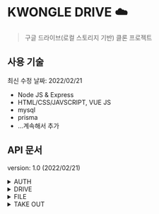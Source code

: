 # KWONGLE DRIVE :cloud:
> 구글 드라이브(로컬 스토리지 기반) 클론 프로젝트  
  
  
## 사용 기술
최신 수정 날짜: 2022/02/21
- Node JS & Express
- HTML/CSS/JAVSCRIPT, VUE JS
- mysql
- prisma
- ...계속해서 추가
## API 문서

version: 1.0 (2022/02/21)

<details>
<summary>AUTH</summary>
<div markdown="1">

- auth
    
    
    |  | 메서드 | EndPoint |
    | --- | --- | --- |
    | Login(로그인) | POST | /auth/login |
    | signup(회원가입) | POST | /auth/signup |
    1. Login
        - EndPoint: [POST] auth/login
        - Description: username과 password로 로그인합니다. token을 return합니다.
        
        **Request Example**
        
        ```jsx
        {
        	"email": "Test"
        	"password": "Password1"
        }
        ```
        
        **Response Example**
        
        성공시
        
        ```jsx
        {
        	"success": true,
        	"message": null,
        	"accesToken": "eyJhbGciOiJIUzI1NiIsInR5cCI6IkpXVCJ9.eyJfaWQiOiI1OThkZGI2MzIyYWMxMDExZTA"
        	"user_id" : 1
        }
        ```
        
        실패시
        
        ```jsx
        {
        	"success": false,
        	"message": "패스워드나 아이디가 일치하지 않습니다",
        }
        ```
        
    2. signup
        - EndPoint: [POST] auth/register
        - Description: username과 password, email로 가입을 시도합니다.
        
        **Request Example**
        
        ```jsx
        {
        	"password": "Password1"
        	"email": "email@test.com"
        }
        ```
        
        **Response Example**
        
        성공시
        
        ```jsx
        {
        	"success": true,
        	"message": "회원가입이 완료되었습니다.",
        }
        ```
        
        실패시
        
        ```jsx
        {
        	"success": null,
        	"message": "eamail이 이미 존재합니다.",
        }
        ```
        

---
</div>
</details>

<details>
<summary>DRIVE</summary>
<div markdown="1">

- drive (http://hostname:port/drive) (드라이브내 폴더 구조 및 용량 파일 상세 정보 확인)
    
    
    |  | 메서드 | 엔드포인트 | 구현  여부 |
    | --- | --- | --- | --- |
    | 1. 유저 드라이브 생성하기 | POST | /drive | o |
    | 2. Path내 파일 및 폴더 구조 정보 가져오기 | GET | /drive/directory/{encodedPath} | o |
    
    1. 유저 드라이브 생성하기
        - EndPoint: [POST] /drive
        - Description: 유저의 드라이브를 생성합니다.
        
        **Request Example**
        
        - EndPoint: [GET] drive/folders/{path}
        
        ```jsx
        //Request Parameter
        {
        	"userId" : 1,
        	"capacity" : 15
        }
        //Request Header
        {
        	"x-access-token": "eyJhbGciOiJIUzI1NiIsInR5cCI6IkpXVCJ9.eyJfaWQiOiI1OThkZGI2MzIyYWMxMDExZTA"
        }
        ```
        
        **Response Example**
        
        ```jsx
        {
        	"success": true,
        	"message": "유저의 드라이브가 생성되었습니다.",
        }
        ```
        
    2. Path내 파일 및 폴더 구조 정보 가져오기
        - EndPoint: [GET] drive/folders/:path
        - Description: ${path} 경로 내에 있는 폴더와 파일 정보들을 return합니다.
        
        **Request Example**
        
        - EndPoint: [GET] drive/folders/{path}
        
        ```jsx
        //RouteParameter : path정보가 들어감 ex) myPictures
        {
        	"path" : "FserjlWE" // {encodedPath} with base62
        }
        
        //Query Parameter
        {
        	"userId" : 1
        }
        //Request Header
        {
        	"x-access-token": "eyJhbGciOiJIUzI1NiIsInR5cCI6IkpXVCJ9.eyJfaWQiOiI1OThkZGI2MzIyYWMxMDExZTA"
        }
        ```
        
        **Response Example**
        
        ```jsx
        {
        	"success": true,
          "error": null,
          "message" : "",
          "rootPath": "/documents",
        	"files":[
        		{
                    'filename': "myFolder", 
                    "type": "directory", 
                    "extension": null,
                    "contentType": null,
                    "path": "/documents/myFolder",
                    "atime":"2022-02-07T09:55:43.724Z",
                    "ctime":"2022-02-07T09:55:43.724Z",
                    "mtime":"2022-02-07T09:55:43.724Z",
                    'birthtime': "2022-02-07T09:55:43.724Z"
        						"size" : 0
                },
                {
                    'filename': "myVideo",
                    "type": "file",
                    "extension": 'mp4',
                    "contentType": 'video',
                    "path": "/documents/myVideo.mp4",
                    "atime":"2022-02-07T09:55:43.724Z",
                    "ctime":"2022-02-07T09:55:43.724Z",
                    "mtime":"2022-02-07T09:55:43.724Z",
                    'birthtime': "2022-02-07T09:55:43.724Z"
        						"size" : 3423424
                },
                {
                    'filename': "myPicture",
                    "type": "file",
                    "extension": 'png',
                    "contentType": 'image',
                    "path": "/documents/myPicture.png",
                    "atime":"2022-02-07T09:55:43.724Z",
                    "ctime":"2022-02-07T09:55:43.724Z",
                    "mtime":"2022-02-07T09:55:43.724Z",
                    'birthtime': "2022-02-07T09:55:43.724Z"
        						"size" : 434322
                },
                {
                    'filename': "memo.txt",
                    "type": "file",
                    "extension": 'txt',
                    "contentType": 'text',
                    "path": "/documents/memo.txt",
                    "atime":"2022-02-07T09:55:43.724Z",
                    "ctime":"2022-02-07T09:55:43.724Z",
                    "mtime":"2022-02-07T09:55:43.724Z",
                    'birthtime': "2022-02-07T09:55:43.724Z"
        						"size" : 344
                }
            ]
        };
        ```


---
</div>
</details>


<details>
<summary>FILE</summary>
<div markdown="1">

- files (http://hostname:port/file) (파일 및 디렉토리 다운로드 / 삭제 / 수정)
    
    
    |  | 메서드 | 엔드포인트 | 구현 여부 |
    | --- | --- | --- | --- |
    | 1. 파일 업로드  | POST | /file | o |
    | 2. 파일 다운로드 | GET | /file/{encodedPath} | o |
    | 3. 디렉토리 생성 | POST | /file/directory | o |
    | 4. 파일/디렉토리 삭제 | DELETE | /file/{encodedPath} | o |
    | 5.파일/ 폴더명 변경 | PATCH | /file | o |
    | 6. 이미지 프리뷰 다운로드 | GET | /file/image-preview | x |
    | 7. 비디오 스트리밍  | GET |  | x |
    1. 파일 업로드
        - EndPoint: [POST] file/upload
        - Description:  지정한 경로에 파일들을 업로드 합니다.
        
        **Supported Media Types**
        
        <aside>
        📎 multipart/form-data
        
        </aside>
        
        **Request Example**
        
        ```jsx
        //Request Header Parameter
        {
        	"x-access-token": "eyJhbGciOiJIUzI1NiIsInR5cCI6IkpXVCJ9.eyJfaWQiOiI1OThkZGI2MzIyYWMxMDExZTA"
        }
        
        //Query Params
        {
        	"userId" : 1
        }
        //Requset Parameters 순서를 지켜야함
        {
        	"path" : "pics/me"
        	"filesToUpload": files[],
        }
        ```
        
        **Response Example**
        
        - 성공시
        
        ```jsx
        {
        	"success": true,
        	"message": "업로드가 성공적으로 완료되었습니다.",
        	"error": null,
        }
        ```
        
        - 실패시
        
        ```jsx
        {
        	"success": null,
        	"message": "업로드에 실패하였습니다.",
        	"error": true,
        }
        ```
        
    2. 파일 다운로드
        - EndPoint: [GET] file/{path]
        - Description:  파일을 다운로드 합니다.
        
        **Request Example**
        
        ```jsx
        //Router Parameters
        {
        	"path": "FserjlWE" // {encodedPath} with base62
        }
        
        //Query Params
        {
        	"userId" : 1
        }
        
        //Request Header Parameter
        {
        	"x-access-token": "eyJhbGciOiJIUzI1NiIsInR5cCI6IkpXVCJ9.eyJfaWQiOiI1OThkZGI2MzIyYWMxMDExZTA"
        }
        ```
        
        **Response Example**
        
        - 파일이 다운로드 됩니다.
        
    3. 디렉토리 생성
        - EndPoint: [POST] /file/directory
        - Description:  지정한 경로에 directory를 생성합니다.
        
        **Request Example**
        
        ```jsx
        //Request Header Parameter
        {
        	"x-access-token": "eyJhbGciOiJIUzI1NiIsInR5cCI6IkpXVCJ9.eyJfaWQiOiI1OThkZGI2MzIyYWMxMDExZTA"
        }
        
        //Requset Parameters
        {
        	"userId" : 7,
        	"path" : "pics/me", //me 라는 이름의 directory 생성
        	"dirName" : "newDirectory"
        }
        ```
        
        **Response Example**
        
        - 성공시
        
        ```jsx
        {
        	"success": true,
        	"message": "디렉토리가 성공적으로 생성되었습니다.",
        	"error": null,
        }
        ```
        
        - 실패시
        
        ```jsx
        {
        	"success": null,
        	"message": "디렉토리 생성에 실패하였습니다.",
        	"error": true,
        }
        ```
        
    4. 파일 / 디렉토리 삭제
        - EndPoint: [delete] /file/{path}
        - Description:  경로에 해당하는 디렉토리 혹은 파일을 삭제합니다.
        
        **Request Example**
        
        ```jsx
        //Request Header Parameter
        {
        	"x-access-token": "eyJhbGciOiJIUzI1NiIsInR5cCI6IkpXVCJ9.eyJfaWQiOiI1OThkZGI2MzIyYWMxMDExZTA"
        }
        
        //Router Parameters
        {
        	"path": "FserjlWE" // {encodedPath} with base62
        }
        
        //Query Parameter
        {
        	"userId": 7
        }
        ```
        
        **Response Example**
        
        - 성공시
        
        ```jsx
        {
        	"success": true,
        	"message": "디렉토리가 성공적으로 삭제되었습니다.",
        	"error": null,
        }
        ```
        
        - 실패시
        
        ```jsx
        {
        	"success": null,
        	"message": "디렉토리 생성에 실패하였습니다.",
        	"error": true,
        }
        ```
        
    5. 파일 / 폴더명 변경
        - EndPoint: [patch] /file
        - Description:  경로에 해당하는 디렉토리 혹은 파일의 이름을 변경합니다..
        
        **Request Example**
        
        ```jsx
        //Request Header Parameter
        {
        	"x-access-token": "eyJhbGciOiJIUzI1NiIsInR5cCI6IkpXVCJ9.eyJfaWQiOiI1OThkZGI2MzIyYWMxMDExZTA"
        }
        
        //Requset Parameters
        {
        	"userId": 7,
        	"path" : "pics/me",
        	"newFilename" : "hello"
        }
        ```
        
        **Response Example**
        
        - 성공시
        
        ```jsx
        {
        	"success": true,
        	"message": "해당 파일 / 폴더 명이 변경되었습니다.",
        	"error": null,
        }
        ```
        
        - 실패시
        
        ```jsx
        {
        	"success": null,
        	"message": "파일 /폴더명 변경에 실패하였습니다.",
        	"error": true,
        }
        ```
        
    6. 이미지 프리뷰 다운로드
        - EndPoint: [get] /file/img-preview
        - Description:  이미지 프리뷰를 띄우기 위해 압축된 이미지의 파일명을 반환합니다.
        
        **Request Example**
        
        ```jsx
        //Request Header Parameter
        {
        	"x-access-token": "eyJhbGciOiJIUzI1NiIsInR5cCI6IkpXVCJ9.eyJfaWQiOiI1OThkZGI2MzIyYWMxMDExZTA"
        }
        
        //Requset Parameters
        {
        	"path" : "pics/me.png",
        }
        ```
        
        **Response Example**
        
        - 성공시
        
        ```jsx
        {
        	"success": true,
        	"message": "",
        	"link" : "extracted-me.png" //static folder내 저장된 파일명
        	"error": null,
        }
        ```
        
        - 실패시
        
        ```jsx
        {
        	"success": null,
        	"message": "",
        	"error": true,
        }
        ```
        

---

</div>
</details>

<details>
<summary>TAKE OUT</summary>
<div markdown="1">

- takeout
    
    
    |  | 메서드 | 엔드포인트 | 구현  여부 |
    | --- | --- | --- | --- |
    | addTakeOutRequest | POST | /takeout | o |
    |-  | - | - | - |
    1. addTakeOutRequest
        - EndPoint: [POST] /takeout
        - Description: 유저의 테이크 아웃 요청을 큐에 등록합니다.
        
        **Request Example**
        
        ```jsx
        //Request Parameter
        {
        	"userId" : 1,
        	"capacity" : 2
        }
        //Request Header
        {
        	"x-access-token": "eyJhbGciOiJIUzI1NiIsInR5cCI6IkpXVCJ9.eyJfaWQiOiI1OThkZGI2MzIyYWMxMDExZTA"
        }
        ```
        
        **Response Example**
        
        ```jsx
        {
        	"success": true,
        	"message": "takeout이 신청되었습니다.",
        }
        ```
        
        ```jsx
        {
        	"success": false,
        	"message": "takeout이 실패하였습니다",
        }
        ```
</div>
</details>
